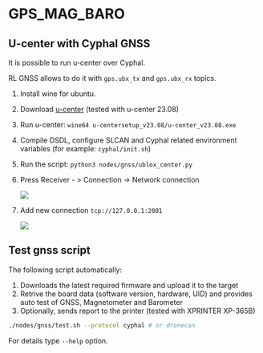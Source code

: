 # GPS_MAG_BARO

## U-center with Cyphal GNSS

It is possible to run u-center over Cyphal.

RL GNSS allows to do it with `gps.ubx_tx` and `gps.ubx_rx` topics.

1. Install wine for ubuntu.
2. Download [u-center](https://www.u-blox.com/en/product/u-center) (tested with u-center 23.08)
3. Run u-center: `wine64 u-centersetup_v23.08/u-center_v23.08.exe`
4. Compile DSDL, configure SLCAN and Cyphal related environment variables (for example: `cyphal/init.sh`)
5. Run the script: `python3 nodes/gnss/ublox_center.py`
6. Press Receiver - > Connection -> Network connection

    ![](https://github.com/PonomarevDA/tools/blob/docs/assets/gnss/ucenter/network_connection.png?raw=true)
7. Add new connection `tcp://127.0.0.1:2001`

    ![](https://github.com/PonomarevDA/tools/blob/docs/assets/gnss/ucenter/address.png?raw=true)


## Test gnss script

The following script automatically:

1. Downloads the latest required firmware and upload it to the target
2. Retrive the board data (software version, hardware, UID) and provides auto test of GNSS, Magnetometer and Barometer
3. Optionally, sends report to the printer (tested with XPRINTER XP-365B)

```bash
./nodes/gnss/test.sh --protocol cyphal # or dronecan
```

For details type `--help` option.
